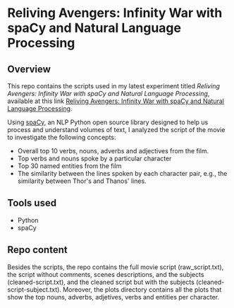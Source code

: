# Reliving Avengers: Infinity War with spaCy and Natural Language Processing

## Overview
This repo contains the scripts used in my latest experiment titled _Reliving Avengers: Infinity War with spaCy and Natural Language Processing_, available at this link [Reliving Avengers: Infinity War with spaCy and Natural Language Processing](https://towardsdatascience.com/reliving-avengers-infinity-war-with-spacy-and-natural-language-processing-2abcb48e4ba1).

Using [spaCy](https://spacy.io/), an NLP Python open source library designed to help us process and understand volumes of text, I analyzed the script of the movie to investigate the following concepts:
- Overall top 10 verbs, nouns, adverbs and adjectives from the film.
- Top verbs and nouns spoke by a particular character
- Top 30 named entities from the film
- The similarity between the lines spoken by each character pair, e.g., the similarity between Thor's and Thanos' lines.

## Tools used
- Python
- spaCy

## Repo content
Besides the scripts, the repo contains the full movie script (raw_script.txt), the script without comments, scenes descriptions, and the subjects (cleaned-script.txt), and the cleaned script but with the subjects (cleaned-script-subject.txt). Moreover, the plots directory contains all the plots that show the top nouns, adverbs, adjetives, verbs and entities per character.

